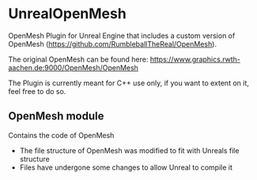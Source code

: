# UnrealOpenMesh

OpenMesh Plugin for Unreal Engine that includes a custom version of OpenMesh (https://github.com/RumbleballTheReal/OpenMesh).

The original OpenMesh can be found here: https://www.graphics.rwth-aachen.de:9000/OpenMesh/OpenMesh

The Plugin is currently meant for C++ use only, if you want to extent on it, feel free to do so.

## OpenMesh module
Contains the code of OpenMesh
- The file structure of OpenMesh was modified to fit with Unreals file structure
- Files have undergone some changes to allow Unreal to compile it

